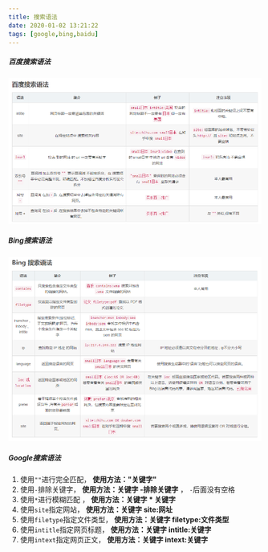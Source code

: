 ```yaml
---
title: 搜索语法
date: 2020-01-02 13:21:22
tags: [google,bing,baidu]
---
```


##### 百度搜索语法

![](搜索语法/baidu.png)

<!--more-->



##### Bing搜索语法

![](搜索语法/bing.png)



##### Google搜索语法

1. 使用`""`进行完全匹配， **使用方法："关键字"** 
2. 使用`-`排除关键字， **使用方法：关键字 -排除关键字** ， `-`后面没有空格
3. 使用`*`进行模糊匹配 ， **使用方法：关键字 * 关键字** 
4. 使用`site`指定网站， **使用方法：关键字 site:网址** 
5. 使用`filetype`指定文件类型， **使用方法：关键字 filetype:文件类型** 
6. 使用`intitle`指定网页标题， **使用方法：关键字 intitle:关键字** 
7. 使用`intext`指定网页正文， **使用方法：关键字 intext:关键字** 